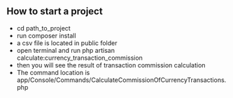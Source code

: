 
## How to start a project

- cd path_to_project
- run composer install
- a csv file is located in public folder
- open terminal and run php artisan calculate:currency_transaction_commission
- then you will see the result of transaction commission calculation
- The command location is app/Console/Commands/CalculateCommissionOfCurrencyTransactions.php
